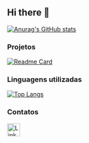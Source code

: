 ## Hi there 👋

[![Anurag's GitHub stats](https://github-readme-stats.vercel.app/api?username=Gabzineo&show_icons=true&theme=dark)](https://github.com/anuraghazra/github-readme-stats)

### Projetos

[![Readme Card](https://github-readme-stats.vercel.app/api/pin/?username=Gabzineo&repo=Clone_disneyplus.github.io&theme=dark)](https://github.com/anuraghazra/github-readme-stats)




### Linguagens utilizadas

[![Top Langs](https://github-readme-stats.vercel.app/api/top-langs/?username=Gabzineo&layout=compact)](https://github.com/anuraghazra/github-readme-stats)

### Contatos

[<img src='https://img.shields.io/badge/LinkedIn-0077B5?style=for-the-badge&logo=linkedin&logoColor=white' alt='Linkedin' height='30'>](https://www.linkedin.com/in/gabzineo/)
